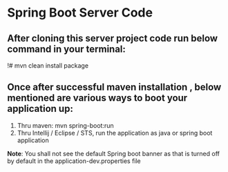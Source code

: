 # Spring Boot Server Code

## After cloning this server project code run below command in your terminal:
!# mvn clean install package

## Once after successful maven installation , below mentioned are various ways to boot your application up:
1. Thru maven:
  mvn spring-boot:run
2. Thru Intellij / Eclipse / STS, run the application as java or spring boot application

**Note**: You shall not see the default Spring boot banner as that is turned off by default in the application-dev.properties file
